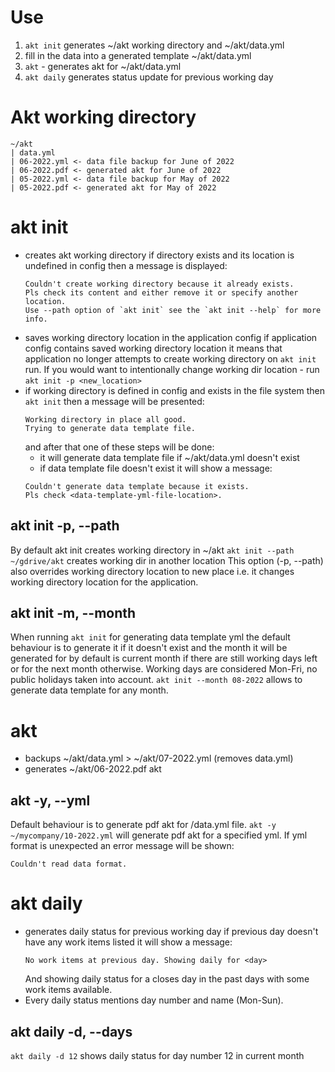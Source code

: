 # Use

1. `akt init` generates ~/akt working directory and ~/akt/data.yml
2. fill in the data into a generated template ~/akt/data.yml
3. `akt` - generates akt for ~/akt/data.yml
4. `akt daily` generates status update for previous working day


# Akt working directory
```
~/akt
| data.yml
| 06-2022.yml <- data file backup for June of 2022
| 06-2022.pdf <- generated akt for June of 2022
| 05-2022.yml <- data file backup for May of 2022
| 05-2022.pdf <- generated akt for May of 2022
```


# akt init
- creates akt working directory
  if directory exists and its location is undefined in config then
  a message is displayed:
  ```
  Couldn't create working directory because it already exists.
  Pls check its content and either remove it or specify another location.
  Use --path option of `akt init` see the `akt init --help` for more info.
  ```
- saves working directory location in the application config
  if application config contains saved working directory location it means
  that application no longer attempts to create working directory on
  `akt init` run. If you would want to intentionally change working dir
  location - run `akt init -p <new_location>`
- if working directory is defined in config and exists in the file system
  then `akt init` then a message will be presented:
  ```
  Working directory in place all good.
  Trying to generate data template file.
  ```
  and after that one of these steps will be done:
  * it will generate data template file if ~/akt/data.yml doesn't exist
  * if data template file doesn't exist it will show a message:
  ```
  Couldn't generate data template because it exists.
  Pls check <data-template-yml-file-location>.
  ```

## akt init -p, --path <path>
By default akt init creates working directory in ~/akt
`akt init --path ~/gdrive/akt` creates working dir in another location
This option (-p, --path) also overrides working directory location to new
place i.e. it changes working directory location for the application.

## akt init -m, --month <month>
When running `akt init` for generating data template yml the default
behaviour is to generate it if it doesn't exist and the month it will be
generated for by default is current month if there are still working
days left or for the next month otherwise.
Working days are considered Mon-Fri, no public holidays taken into account.
`akt init --month 08-2022` allows to generate data template for any month.


# akt
- backups ~/akt/data.yml > ~/akt/07-2022.yml (removes data.yml)
- generates ~/akt/06-2022.pdf akt

## akt -y, --yml <path-to-data-yml>
Default behaviour is to generate pdf akt for <working-dir>/data.yml file.
`akt -y ~/mycompany/10-2022.yml` will generate pdf akt for a specified yml.
If yml format is unexpected an error message will be shown:
```
Couldn't read data format.
```

# akt daily
- generates daily status for previous working day
  if previous day doesn't have any work items listed it will show a message:
  ```
  No work items at previous day. Showing daily for <day>
  ```
  And showing daily status for a closes day in the past days with some
  work items available.
- Every daily status mentions day number and name (Mon-Sun).

## akt daily -d, --days <day-numbers>
`akt daily -d 12` shows daily status for day number 12 in current month
